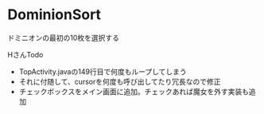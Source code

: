 # DominionSort
ドミニオンの最初の10枚を選択する


HさんTodo　
- TopActivity.javaの149行目で何度もループしてしまう
- それに付随して、cursorを何度も呼び出してたり冗長なので修正　
- チェックボックスをメイン画面に追加。チェックあれば魔女を外す実装も追加　　
